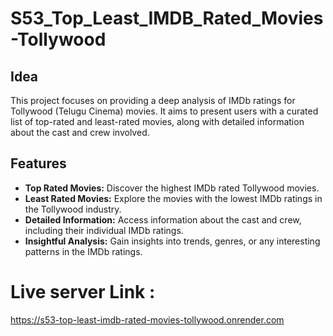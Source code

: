 # S53_Top_Least_IMDB_Rated_Movies-Tollywood

## Idea

This project focuses on providing a deep analysis of IMDb ratings for Tollywood (Telugu Cinema) movies. It aims to present users with a curated list of top-rated and least-rated movies, along with detailed information about the cast and crew involved.

## Features

- **Top Rated Movies:** Discover the highest IMDb rated Tollywood movies.
- **Least Rated Movies:** Explore the movies with the lowest IMDb ratings in the Tollywood industry.
- **Detailed Information:** Access information about the cast and crew, including their individual IMDb ratings.
- **Insightful Analysis:** Gain insights into trends, genres, or any interesting patterns in the IMDb ratings.

# Live server Link :

https://s53-top-least-imdb-rated-movies-tollywood.onrender.com